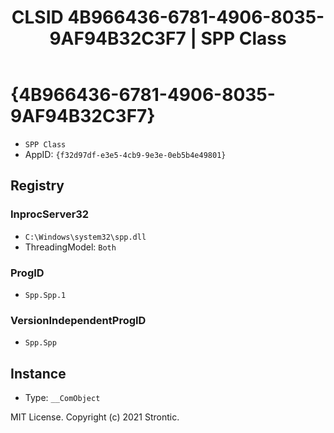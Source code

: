 ﻿---
title: "CLSID 4B966436-6781-4906-8035-9AF94B32C3F7 | SPP Class"
excerpt: What is COM-Object CLSID 4B966436-6781-4906-8035-9AF94B32C3F7?
---

# {4B966436-6781-4906-8035-9AF94B32C3F7}

* `SPP Class`
* AppID: `{f32d97df-e3e5-4cb9-9e3e-0eb5b4e49801}`

## Registry


### InprocServer32

* `C:\Windows\system32\spp.dll`
* ThreadingModel: `Both`

### ProgID

* `Spp.Spp.1`

### VersionIndependentProgID

* `Spp.Spp`

## Instance

* Type: `__ComObject`

MIT License. Copyright (c) 2021 Strontic.


